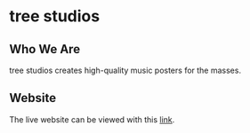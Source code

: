 # tree studios

## Who We Are
tree studios creates high-quality music posters for the masses.

## Website
The live website can be viewed with this [link](https://tree-studios.web.app/).
